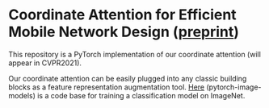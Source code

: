 # Coordinate Attention for Efficient Mobile Network Design ([preprint](https://arxiv.org/abs/2103.02907))

This repository is a PyTorch implementation of our coordinate attention (will appear in CVPR2021).

Our coordinate attention can be easily plugged into any classic building blocks as a feature representation augmentation tool. [Here](https://github.com/rwightman/pytorch-image-models) (pytorch-image-models) is a code base for training a classification model on ImageNet.
